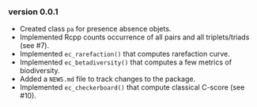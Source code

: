 ### version 0.0.1

* Created class `pa` for presence absence objets. 
* Implemented Rcpp counts occurrence of all pairs and all triplets/triads (see #7).
* Implemented `ec_rarefaction()` that computes rarefaction curve. 
* Implemented `ec_betadiversity()` that computes a few metrics of biodiversity. 
* Added a `NEWS.md` file to track changes to the package.
* Implemented `ec_checkerboard()` that compute classical C-score (see #10). 